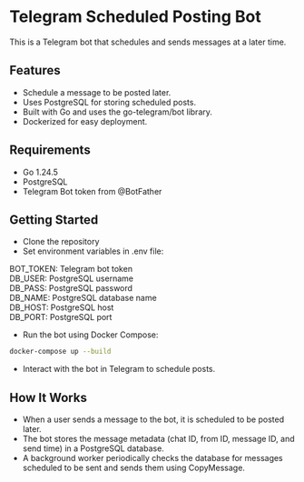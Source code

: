 # Telegram Scheduled Posting Bot

This is a Telegram bot that schedules and sends messages at a later time.

## Features

- Schedule a message to be posted later.
- Uses PostgreSQL for storing scheduled posts.
- Built with Go and uses the go-telegram/bot library.
- Dockerized for easy deployment.

## Requirements

- Go 1.24.5
- PostgreSQL
- Telegram Bot token from @BotFather

## Getting Started

- Clone the repository
- Set environment variables in .env file:

BOT_TOKEN: Telegram bot token<br>
DB_USER: PostgreSQL username<br>
DB_PASS: PostgreSQL password<br>
DB_NAME: PostgreSQL database name<br>
DB_HOST: PostgreSQL host<br>
DB_PORT: PostgreSQL port<br>

- Run the bot using Docker Compose:

```bash
docker-compose up --build
```

- Interact with the bot in Telegram to schedule posts.

## How It Works

- When a user sends a message to the bot, it is scheduled to be posted later.
- The bot stores the message metadata (chat ID, from ID, message ID, and send time) in a PostgreSQL database.
- A background worker periodically checks the database for messages scheduled to be sent and sends them using CopyMessage.
